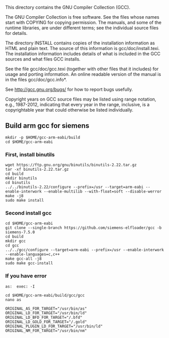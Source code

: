 This directory contains the GNU Compiler Collection (GCC).

The GNU Compiler Collection is free software.  See the files whose
names start with COPYING for copying permission.  The manuals, and
some of the runtime libraries, are under different terms; see the
individual source files for details.

The directory INSTALL contains copies of the installation information
as HTML and plain text.  The source of this information is
gcc/doc/install.texi.  The installation information includes details
of what is included in the GCC sources and what files GCC installs.

See the file gcc/doc/gcc.texi (together with other files that it
includes) for usage and porting information.  An online readable
version of the manual is in the files gcc/doc/gcc.info*.

See http://gcc.gnu.org/bugs/ for how to report bugs usefully.

Copyright years on GCC source files may be listed using range
notation, e.g., 1987-2012, indicating that every year in the range,
inclusive, is a copyrightable year that could otherwise be listed
individually.

## Build arm gcc for siemens
    mkdir -p $HOME/gcc-arm-eabi/build
    cd $HOME/gcc-arm-eabi
    
### First, install binutils
    wget https://ftp.gnu.org/gnu/binutils/binutils-2.22.tar.gz
    tar -xf binutils-2.22.tar.gz
    cd build
    mkdir binutils
    cd binutils
    ../../binutils-2.22/configure --prefix=/usr --target=arm-eabi --enable-interwork --enable-multilib --with-float=soft --disable-werror
    make -j8
    sudo make install

### Second install gcc
    cd $HOME/gcc-arm-eabi
    git clone --single-branch https://github.com/siemens-elfloader/gcc -b siemens-7.5.0
    cd build
    mkdir gcc
    cd gcc
    ../../gcc/configure --target=arm-eabi --prefix=/usr --enable-interwork --enable-languages=c,c++
    make gcc-all -j8
    sudo make gcc-install

### If you have error
    as:  exec: -I

    cd $HOME/gcc-arm-eabi/build/gcc/gcc
    nano as

    ORIGINAL_AS_FOR_TARGET="/usr/bin/as"
    ORIGINAL_LD_FOR_TARGET="/usr/bin/ld"
    ORIGINAL_LD_BFD_FOR_TARGET="/.bfd"
    ORIGINAL_LD_GOLD_FOR_TARGET="/.gold"
    ORIGINAL_PLUGIN_LD_FOR_TARGET="/usr/bin/ld"
    ORIGINAL_NM_FOR_TARGET="/usr/bin/nm"
